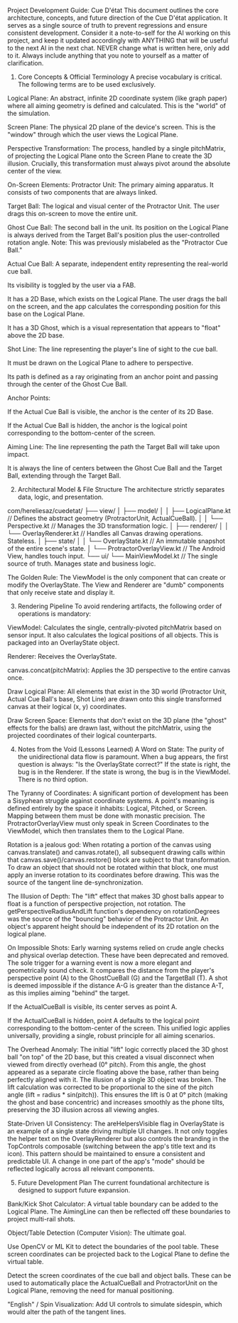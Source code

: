 Project Development Guide: Cue D'état
This document outlines the core architecture, concepts, and future direction of the Cue D'état application. It serves as a single source of truth to prevent regressions and ensure consistent development.
Consider it a note-to-self for the AI working on this project, and keep it updated accordingly with ANYTHING that will be useful to the next AI in the next chat.
NEVER change what is written here, only add to it. Always include anything that you note to yourself as a matter of clarification.

1. Core Concepts & Official Terminology
   A precise vocabulary is critical. The following terms are to be used exclusively.

Logical Plane: An abstract, infinite 2D coordinate system (like graph paper) where all aiming
geometry is defined and calculated. This is the "world" of the simulation.

Screen Plane: The physical 2D plane of the device's screen. This is the "window" through which the
user views the Logical Plane.

Perspective Transformation: The process, handled by a single pitchMatrix, of projecting the Logical
Plane onto the Screen Plane to create the 3D illusion. Crucially, this transformation must always
pivot around the absolute center of the view.

On-Screen Elements:
Protractor Unit: The primary aiming apparatus. It consists of two components that are always linked.

Target Ball: The logical and visual center of the Protractor Unit. The user drags this on-screen to
move the entire unit.

Ghost Cue Ball: The second ball in the unit. Its position on the Logical Plane is always derived
from the Target Ball's position plus the user-controlled rotation angle. Note: This was previously
mislabeled as the "Protractor Cue Ball."

Actual Cue Ball: A separate, independent entity representing the real-world cue ball.

Its visibility is toggled by the user via a FAB.

It has a 2D Base, which exists on the Logical Plane. The user drags the ball on the screen, and the
app calculates the corresponding position for this base on the Logical Plane.

It has a 3D Ghost, which is a visual representation that appears to "float" above the 2D base.

Shot Line: The line representing the player's line of sight to the cue ball.

It must be drawn on the Logical Plane to adhere to perspective.

Its path is defined as a ray originating from an anchor point and passing through the center of the
Ghost Cue Ball.

Anchor Points:

If the Actual Cue Ball is visible, the anchor is the center of its 2D Base.

If the Actual Cue Ball is hidden, the anchor is the logical point corresponding to the bottom-center
of the screen.

Aiming Line: The line representing the path the Target Ball will take upon impact.

It is always the line of centers between the Ghost Cue Ball and the Target Ball, extending through
the Target Ball.

2. Architectural Model & File Structure
   The architecture strictly separates data, logic, and presentation.

com/hereliesaz/cuedetat/
├── view/
│   ├── model/
│   │   ├── LogicalPlane.kt      // Defines the abstract geometry (ProtractorUnit, ActualCueBall).
│   │   └── Perspective.kt       // Manages the 3D transformation logic.
│   ├── renderer/
│   │   └── OverlayRenderer.kt   // Handles all Canvas drawing operations. Stateless.
│   ├── state/
│   │   └── OverlayState.kt      // An immutable snapshot of the entire scene's state.
│   └── ProtractorOverlayView.kt   // The Android View, handles touch input.
└── ui/
└── MainViewModel.kt         // The single source of truth. Manages state and business logic.

The Golden Rule: The ViewModel is the only component that can create or modify the OverlayState. The
View and Renderer are "dumb" components that only receive state and display it.

3. Rendering Pipeline
   To avoid rendering artifacts, the following order of operations is mandatory:

ViewModel: Calculates the single, centrally-pivoted pitchMatrix based on sensor input. It also
calculates the logical positions of all objects. This is packaged into an OverlayState object.

Renderer: Receives the OverlayState.

canvas.concat(pitchMatrix): Applies the 3D perspective to the entire canvas once.

Draw Logical Plane: All elements that exist in the 3D world (Protractor Unit, Actual Cue Ball's
base, Shot Line) are drawn onto this single transformed canvas at their logical (x, y) coordinates.

Draw Screen Space: Elements that don't exist on the 3D plane (the "ghost" effects for the balls) are
drawn last, without the pitchMatrix, using the projected coordinates of their logical counterparts.

4. Notes from the Void (Lessons Learned)
   A Word on State: The purity of the unidirectional data flow is paramount. When a bug appears, the
   first question is always: "Is the OverlayState correct?" If the state is right, the bug is in the
   Renderer. If the state is wrong, the bug is in the ViewModel. There is no third option.

The Tyranny of Coordinates: A significant portion of development has been a Sisyphean struggle
against coordinate systems. A point's meaning is defined entirely by the space it inhabits: Logical,
Pitched, or Screen. Mapping between them must be done with monastic precision. The
ProtractorOverlayView must only speak in Screen Coordinates to the ViewModel, which then translates
them to the Logical Plane.

Rotation is a jealous god: When rotating a portion of the canvas using canvas.translate() and
canvas.rotate(), all subsequent drawing calls within that canvas.save()/canvas.restore() block are
subject to that transformation. To draw an object that should not be rotated within that block, one
must apply an inverse rotation to its coordinates before drawing. This was the source of the tangent
line de-synchronization.

The Illusion of Depth: The "lift" effect that makes 3D ghost balls appear to float is a function of
perspective projection, not rotation. The getPerspectiveRadiusAndLift function's dependency on
rotationDegrees was the source of the "bouncing" behavior of the Protractor Unit. An object's
apparent height should be independent of its 2D rotation on the logical plane.

On Impossible Shots: Early warning systems relied on crude angle checks and physical overlap
detection. These have been deprecated and removed. The sole trigger for a warning event is now a
more elegant and geometrically sound check. It compares the distance from the player's perspective
point (A) to the GhostCueBall (G) and the TargetBall (T). A shot is deemed impossible if the
distance A-G is greater than the distance A-T, as this implies aiming "behind" the target.

If the ActualCueBall is visible, its center serves as point A.

If the ActualCueBall is hidden, point A defaults to the logical point corresponding to the
bottom-center of the screen.
This unified logic applies universally, providing a single, robust principle for all aiming
scenarios.

The Overhead Anomaly: The initial "lift" logic correctly placed the 3D ghost ball "on top" of the 2D
base, but this created a visual disconnect when viewed from directly overhead (0° pitch). From this
angle, the ghost appeared as a separate circle floating above the base, rather than being perfectly
aligned with it. The illusion of a single 3D object was broken. The lift calculation was corrected
to be proportional to the sine of the pitch angle (lift = radius * sin(pitch)). This ensures the
lift is 0 at 0° pitch (making the ghost and base concentric) and increases smoothly as the phone
tilts, preserving the 3D illusion across all viewing angles.

State-Driven UI Consistency: The areHelpersVisible flag in OverlayState is an example of a single
state driving multiple UI changes. It not only toggles the helper text on the OverlayRenderer but
also controls the branding in the TopControls composable (switching between the app's title text and
its icon). This pattern should be maintained to ensure a consistent and predictable UI. A change in
one part of the app's "mode" should be reflected logically across all relevant components.

5. Future Development Plan
   The current foundational architecture is designed to support future expansion.

Bank/Kick Shot Calculator: A virtual table boundary can be added to the Logical Plane. The
AimingLine can then be reflected off these boundaries to project multi-rail shots.

Object/Table Detection (Computer Vision): The ultimate goal.

Use OpenCV or ML Kit to detect the boundaries of the pool table. These screen coordinates can be
projected back to the Logical Plane to define the virtual table.

Detect the screen coordinates of the cue ball and object balls. These can be used to automatically
place the ActualCueBall and ProtractorUnit on the Logical Plane, removing the need for manual
positioning.

"English" / Spin Visualization: Add UI controls to simulate sidespin, which would alter the path of
the tangent lines.